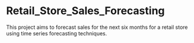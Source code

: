 # Retail_Store_Sales_Forecasting
This project aims to forecast sales for the next six months for a retail store using time series forecasting techniques. 
